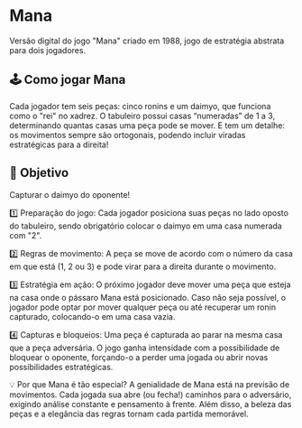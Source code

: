 # Mana
Versão digital do jogo "Mana" criado em 1988, jogo de estratégia abstrata para dois jogadores.

## 🕹️ Como jogar Mana 
Cada jogador tem seis peças: cinco ronins e um daimyo, que funciona como o "rei" no xadrez. O tabuleiro possui casas “numeradas” de 1 a 3, determinando quantas casas uma peça pode se mover. E tem um detalhe: os movimentos sempre são ortogonais, podendo incluir viradas estratégicas para a direita!

## 🏁 Objetivo
Capturar o daimyo do oponente! 

1️⃣ Preparação do jogo:
Cada jogador posiciona suas peças no lado oposto do tabuleiro, sendo obrigatório colocar o daimyo em uma casa numerada com "2".

2️⃣ Regras de movimento:
A peça se move de acordo com o número da casa em que está (1, 2 ou 3) e pode virar para a direita durante o movimento.

3️⃣ Estratégia em ação:
O próximo jogador deve mover uma peça que esteja na casa onde o pássaro Mana está posicionado.
Caso não seja possível, o jogador pode optar por mover qualquer peça ou até recuperar um ronin capturado, colocando-o em uma casa vazia.

4️⃣ Capturas e bloqueios:
Uma peça é capturada ao parar na mesma casa que a peça adversária.
O jogo ganha intensidade com a possibilidade de bloquear o oponente, forçando-o a perder uma jogada ou abrir novas possibilidades estratégicas.

💡 Por que Mana é tão especial?
A genialidade de Mana está na previsão de movimentos. Cada jogada sua abre (ou fecha!) caminhos para o adversário, exigindo análise constante e pensamento à frente. Além disso, a beleza das peças e a elegância das regras tornam cada partida memorável.
 
